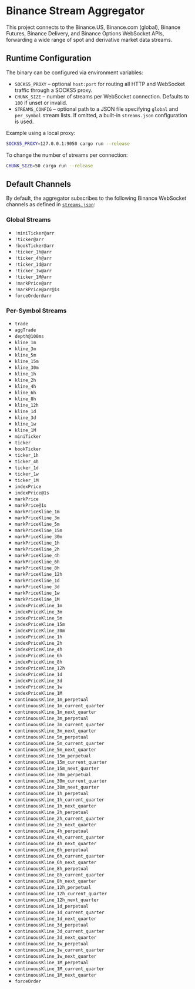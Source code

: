 # Binance Stream Aggregator

This project connects to the Binance.US, Binance.com (global), Binance Futures, Binance Delivery, and Binance Options WebSocket APIs, forwarding a wide range of spot and derivative market data streams.

## Runtime Configuration

The binary can be configured via environment variables:

- `SOCKS5_PROXY` – optional `host:port` for routing all HTTP and WebSocket traffic through a SOCKS5 proxy.
- `CHUNK_SIZE` – number of streams per WebSocket connection. Defaults to `100` if unset or invalid.
- `STREAMS_CONFIG` – optional path to a JSON file specifying `global` and `per_symbol` stream lists. If omitted, a built-in `streams.json` configuration is used.

Example using a local proxy:

```bash
SOCKS5_PROXY=127.0.0.1:9050 cargo run --release
```

To change the number of streams per connection:

```bash
CHUNK_SIZE=50 cargo run --release
```

## Default Channels

By default, the aggregator subscribes to the following Binance WebSocket channels
as defined in [`streams.json`](streams.json):

### Global Streams

- `!miniTicker@arr`
- `!ticker@arr`
- `!bookTicker@arr`
- `!ticker_1h@arr`
- `!ticker_4h@arr`
- `!ticker_1d@arr`
- `!ticker_1w@arr`
- `!ticker_1M@arr`
- `!markPrice@arr`
- `!markPrice@arr@1s`
- `forceOrder@arr`

### Per-Symbol Streams

- `trade`
- `aggTrade`
- `depth@100ms`
- `kline_1m`
- `kline_3m`
- `kline_5m`
- `kline_15m`
- `kline_30m`
- `kline_1h`
- `kline_2h`
- `kline_4h`
- `kline_6h`
- `kline_8h`
- `kline_12h`
- `kline_1d`
- `kline_3d`
- `kline_1w`
- `kline_1M`
- `miniTicker`
- `ticker`
- `bookTicker`
- `ticker_1h`
- `ticker_4h`
- `ticker_1d`
- `ticker_1w`
- `ticker_1M`
- `indexPrice`
- `indexPrice@1s`
- `markPrice`
- `markPrice@1s`
- `markPriceKline_1m`
- `markPriceKline_3m`
- `markPriceKline_5m`
- `markPriceKline_15m`
- `markPriceKline_30m`
- `markPriceKline_1h`
- `markPriceKline_2h`
- `markPriceKline_4h`
- `markPriceKline_6h`
- `markPriceKline_8h`
- `markPriceKline_12h`
- `markPriceKline_1d`
- `markPriceKline_3d`
- `markPriceKline_1w`
- `markPriceKline_1M`
- `indexPriceKline_1m`
- `indexPriceKline_3m`
- `indexPriceKline_5m`
- `indexPriceKline_15m`
- `indexPriceKline_30m`
- `indexPriceKline_1h`
- `indexPriceKline_2h`
- `indexPriceKline_4h`
- `indexPriceKline_6h`
- `indexPriceKline_8h`
- `indexPriceKline_12h`
- `indexPriceKline_1d`
- `indexPriceKline_3d`
- `indexPriceKline_1w`
- `indexPriceKline_1M`
- `continuousKline_1m_perpetual`
- `continuousKline_1m_current_quarter`
- `continuousKline_1m_next_quarter`
- `continuousKline_3m_perpetual`
- `continuousKline_3m_current_quarter`
- `continuousKline_3m_next_quarter`
- `continuousKline_5m_perpetual`
- `continuousKline_5m_current_quarter`
- `continuousKline_5m_next_quarter`
- `continuousKline_15m_perpetual`
- `continuousKline_15m_current_quarter`
- `continuousKline_15m_next_quarter`
- `continuousKline_30m_perpetual`
- `continuousKline_30m_current_quarter`
- `continuousKline_30m_next_quarter`
- `continuousKline_1h_perpetual`
- `continuousKline_1h_current_quarter`
- `continuousKline_1h_next_quarter`
- `continuousKline_2h_perpetual`
- `continuousKline_2h_current_quarter`
- `continuousKline_2h_next_quarter`
- `continuousKline_4h_perpetual`
- `continuousKline_4h_current_quarter`
- `continuousKline_4h_next_quarter`
- `continuousKline_6h_perpetual`
- `continuousKline_6h_current_quarter`
- `continuousKline_6h_next_quarter`
- `continuousKline_8h_perpetual`
- `continuousKline_8h_current_quarter`
- `continuousKline_8h_next_quarter`
- `continuousKline_12h_perpetual`
- `continuousKline_12h_current_quarter`
- `continuousKline_12h_next_quarter`
- `continuousKline_1d_perpetual`
- `continuousKline_1d_current_quarter`
- `continuousKline_1d_next_quarter`
- `continuousKline_3d_perpetual`
- `continuousKline_3d_current_quarter`
- `continuousKline_3d_next_quarter`
- `continuousKline_1w_perpetual`
- `continuousKline_1w_current_quarter`
- `continuousKline_1w_next_quarter`
- `continuousKline_1M_perpetual`
- `continuousKline_1M_current_quarter`
- `continuousKline_1M_next_quarter`
- `forceOrder`



